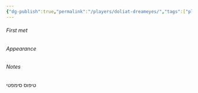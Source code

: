 ```yaml
---
{"dg-publish":true,"permalink":"/players/doliat-dreameyes/","tags":["player"],"noteIcon":"player"}
---
```


###### First met

###### Appearance

###### Notes

טיפוס סימפטי


